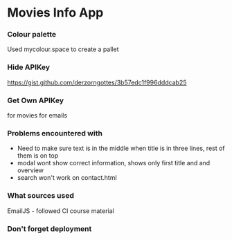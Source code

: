 # Movies Info App

### Colour palette
Used mycolour.space to create a pallet

### Hide APIKey
https://gist.github.com/derzorngottes/3b57edc1f996dddcab25

### Get Own APIKey

for movies 
for emails

### Problems encountered with

* Need to make sure text is in the middle when title is in three lines, rest of them is on top
* modal wont show correct information, shows only first title and and overview
* search won't work on contact.html


### What sources used

EmailJS - followed CI course material




### Don't forget deployment